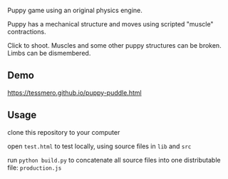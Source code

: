 Puppy game using an original physics engine. 

Puppy has a mechanical structure and moves using scripted "muscle" contractions. 

Click to shoot. Muscles and some other puppy structures can be broken. Limbs can be dismembered.

## Demo

https://tessmero.github.io/puppy-puddle.html

## Usage

clone this repository to your computer

open `test.html` to test locally, using source files in `lib` and `src`

run `python build.py` to concatenate all source files into one distributable file: `production.js`

